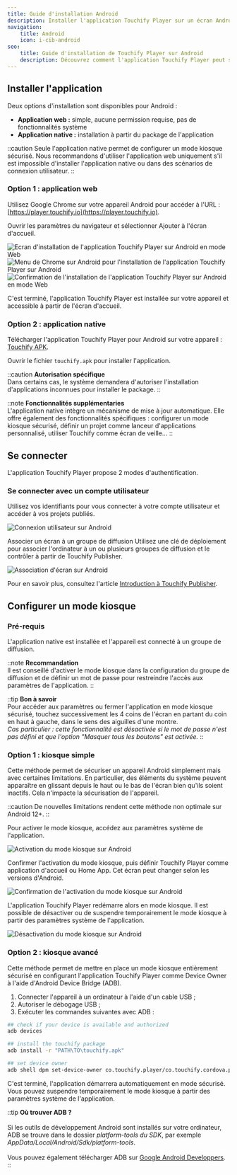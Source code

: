 ```yaml
---
title: Guide d'installation Android
description: Installer l'application Touchify Player sur un écran Android et configurer un mode kiosque sécurisé.
navigation:
    title: Android
    icon: i-cib-android
seo:
    title: Guide d'installation de Touchify Player sur Android
    description: Découvrez comment l'application Touchify Player peut s'installer et s'exécuter en mode kiosque sécurisé sur des écrans Android
---
```


## Installer l'application

Deux options d'installation sont disponibles pour Android :

- **Application web :** simple, aucune permission requise, pas de fonctionnalités système
- **Application native :** installation à partir du package de l'application

::caution
Seule l'application native permet de configurer un mode kiosque sécurisé.
Nous recommandons d'utiliser l'application web uniquement s'il est impossible d'installer l'application native ou dans des scénarios de connexion utilisateur.
::

### Option 1 : application web

Utilisez Google Chrome sur votre appareil Android pour accéder à l'URL : [https://player.touchify.io](https://player.touchify.io).

Ouvrir les paramètres du navigateur et sélectionner Ajouter à l'écran d'accueil.

<div class="my-4 grid sm:grid-cols-3 gap-4 max-w-full">
  <img src="/4-touchify-player/3-installation/3-android/fr-player-android-web-splash.webp" alt="Ecran d'installation de l'application Touchify Player sur Android en mode Web" />
  <img src="/4-touchify-player/3-installation/3-android/fr-player-android-web-menu.webp" alt="Menu de Chrome sur Android pour l'installation de l'application Touchify Player sur Android" />
  <img src="/4-touchify-player/3-installation/3-android/fr-player-android-web-confirm.webp" alt="Confirmation de l'installation de l'application Touchify Player sur Android en mode Web" />
</div>

C'est terminé, l'application Touchify Player est installée sur votre appareil et accessible à partir de l'écran d'accueil.

### Option 2 : application native

Télécharger l'application Touchify Player pour Android sur votre appareil : [Touchify APK](https://get.touchify.io/android).

Ouvrir le fichier `touchify.apk` pour installer l'application.

::caution
**Autorisation spécifique**
<br>
Dans certains cas, le système demandera d'autoriser l'installation d'applications inconnues pour installer le package.
::

::note
**Fonctionnalités supplémentaries**
<br>
L'application native intègre un mécanisme de mise à jour automatique. Elle offre également des fonctionnalités spécifiques : configurer un mode kiosque sécurisé, définir un projet comme lanceur d'applications personnalisé, utiliser Touchify comme écran de veille...
::

## Se connecter

L'application Touchify Player propose 2 modes d'authentification.

### Se connecter avec un compte utilisateur

Utilisez vos identifiants pour vous connecter à votre compte utilisateur et accéder à vos projets publiés.

![Connexion utilisateur sur Android](/4-touchify-player/3-installation/3-android/fr-player-android-connexion.webp)

Associer un écran à un groupe de diffusion
Utilisez une clé de déploiement pour associer l'ordinateur à un ou plusieurs groupes de diffusion et le contrôler à partir de Touchify Publisher.

![Association d'écran sur Android](/4-touchify-player/3-installation/3-android/fr-player-android-association.webp)

Pour en savoir plus, consultez l'article [Introduction à Touchify Publisher](../../touchify-publisher/introduction).

## Configurer un mode kiosque

### Pré-requis

L'application native est installée et l'appareil est connecté à un groupe de diffusion.

::note
**Recommandation**
<br>
Il est conseillé d'activer le mode kiosque dans la configuration du groupe de diffusion et de définir un mot de passe pour restreindre l'accès aux paramètres de l'application.
::

::tip
**Bon à savoir**
<br>
Pour accéder aux paramètres ou fermer l'application en mode kiosque sécurisé, touchez successivement les 4 coins de l'écran en partant du coin en haut à gauche, dans le sens des aiguilles d'une montre.
<br>
*Cas particulier : cette fonctionnalité est désactivée si le mot de passe n'est pas défini et que l'option "Masquer tous les boutons" est activée.*
::

### Option 1 : kiosque simple

Cette méthode permet de sécuriser un appareil Android simplement mais avec certaines limitations. En particulier, des éléments du système peuvent apparaître en glissant depuis le haut ou le bas de l'écran bien qu'ils soient inactifs. Cela n'impacte la sécurisation de l'appareil.

::caution
De nouvelles limitations rendent cette méthode non optimale sur Android 12+.
::

Pour activer le mode kiosque, accédez aux paramètres système de l'application.

![Activation du mode kiosque sur Android](/4-touchify-player/3-installation/3-android/fr-player-android-kiosque-parametres.webp)


Confirmer l'activation du mode kiosque, puis définir Touchify Player comme application d'accueil ou Home App. Cet écran peut changer selon les versions d'Android.

![Confirmation de l'activation du mode kiosque sur Android](/4-touchify-player/3-installation/3-android/fr-player-android-kiosque-confirm.webp)


L'application Touchify Player redémarre alors en mode kiosque. Il est possible de désactiver ou de suspendre temporairement le mode kiosque à partir des paramètres système de l'application.

![Désactivation du mode kiosque sur Android](/4-touchify-player/3-installation/3-android/fr-player-android-kiosque-desactiver.webp)

### Option 2 : kiosque avancé

Cette méthode permet de mettre en place un mode kiosque entièrement sécurisé en configurant l'application Touchify Player comme Device Owner à l'aide d'Android Device Bridge (ADB).

1. Connecter l'appareil à un ordinateur à l'aide d'un cable USB ;
2. Autoriser le débogage USB ;
3. Exécuter les commandes suivantes avec ADB :

```bash
## check if your device is available and authorized
adb devices

## install the touchify package
adb install -r "PATH\TO\touchify.apk"

## set device owner
adb shell dpm set-device-owner co.touchify.player/co.touchify.cordova.plugin.kiosk.KioskDeviceAdminReceiver 
```

C'est terminé, l'application démarrera automatiquement en mode sécurisé. Vous pouvez suspendre temporairement le mode kiosque à partir des paramètres système de l'application.

::tip
**Où trouver ADB ?**
<br><br>
Si les outils de développement Android sont installés sur votre ordinateur, ADB se trouve dans le dossier *platform-tools du SDK*, par exemple *AppData/Local/Android/Sdk/platform-tools*.
<br><br>
Vous pouvez également télécharger ADB sur [Google Android Developpers](https://developer.android.com/studio/releases/platform-tools).
::